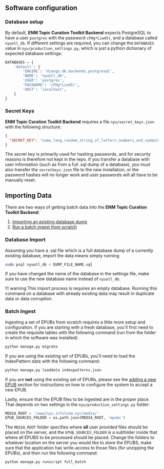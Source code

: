 ## Software configuration

### Database setup

By default, __ENM Topic Curation Toolkit Backend__ expects PostgreSQL to have a user `postgres` with the password `cFHg*Liw45(`, and a database called `nyuotl_db`. If different settings are required, you can change the `DATABASES` value in `nyu/production_settings.py`, which is just a python dictionary of expected database settings:

```python
DATABASES = {
    'default': {
        'ENGINE': 'django.db.backends.postgresql',
        'NAME': 'nyuotl_db',
        'USER': 'postgres',
        'PASSWORD': 'cFHg*Liw45(',
        'HOST': 'localhost',
    }
}
```

### Secret Keys

__ENM Topic Curation Toolkit Backend__ requires a file `nyu/secret_keys.json` with the following structure:

```json
{
  "SECRET_KEY": "some_long_random_string_of_letters_numbers_and_symbols"
}
```

The secret key is primarily used for hashing passwords, and for security reasons is therefore not kept in the repo.  If you transfer a database with user information (such as from a full .sql dump of a database), you _must_ also transfer the `secretkeys.json` file to the new installation, or the password hashes will no longer work and user passwords will all have to be manually reset.

## Importing Data

There are two ways of getting batch data into the __ENM Topic Curation Toolkit Backend__:

1. [Importing an existing database dump](#database-import)
2. [Run a batch ingest from scratch](#batch-ingest)

### Database Import

Assuming you have a .sql file which is a full database dump of a currently existing database, import the data means simply running

```bash
sudo psql nyuotl_db < DUMP_FILE_NAME.sql
```

If you have changed the name of the database in the settings file, make sure to use the new database name instead of `nyuotl_db`.

!!! warning
    This import process is requires an empty database. Running this command on a database with already existing data may result in duplicate data or data corruption.

### Batch Ingest

Ingesting a set of EPUBs from scratch requires a little more setup and configuration.  If you are starting with a fresh database, you'll first need to create the requisite tables with the following command (run from the folder in which the software was installed):

```bash
python manage.py migrate
```

If you are using the existing set of EPUBs, you'll need to load the IndexPattern data with the following command:

```bash
python manage.py loaddata indexpatterns.json
```

If you are __not__ using the existing set of EPUBs, please see the [adding a new EPUB](new) section for instructions on how to configure the system to accept a new EPUB.

Lastly, ensure that the EPUB files to be ingested are in the proper place. That depends on two settings in the `nyu/production_settings.py` folder:

```python
MEDIA_ROOT = '/www/nyu.infoloom.nyc/media/'
EPUB_SOURCES_FOLDER = os.path.join(MEDIA_ROOT, 'epubs')
```

The `MEDIA_ROOT` folder specifies where __all__ user provided files should be placed on the server, and the `EPUB_SOURCES_FOLDER` is a subfolder inside that where all EPUBS to be processed should be placed. Change the folders to whatever location on the server you would like to store the EPUBS, make sure that the application has write-access to those files (for unzipping the EPUBs), and then run the following command:

```bash
python manage.py runscript full_batch
```
